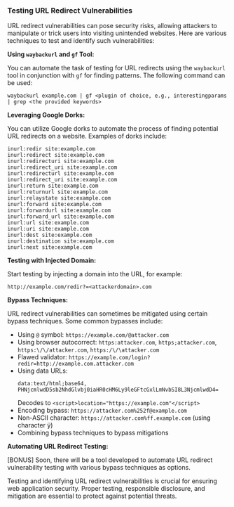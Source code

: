 ### Testing URL Redirect Vulnerabilities

URL redirect vulnerabilities can pose security risks, allowing attackers to manipulate or trick users into visiting unintended websites. Here are various techniques to test and identify such vulnerabilities:

**Using `waybackurl` and `gf` Tool:**

You can automate the task of testing for URL redirects using the `waybackurl` tool in conjunction with `gf` for finding patterns. The following command can be used:

```shell
waybackurl example.com | gf <plugin of choice, e.g., interestingparams | grep <the provided keywords>
```

**Leveraging Google Dorks:**

You can utilize Google dorks to automate the process of finding potential URL redirects on a website. Examples of dorks include:

```shell
inurl:redir site:example.com
inurl:redirect site:example.com
inurl:redirecturi site:example.com
inurl:redirect_uri site:example.com
inurl:redirecturl site:example.com
inurl:redirect_uri site:example.com
inurl:return site:example.com
inurl:returnurl site:example.com
inurl:relaystate site:example.com
inurl:forward site:example.com
inurl:forwardurl site:example.com
inurl:forward_url site:example.com
inurl:url site:example.com
inurl:uri site:example.com
inurl:dest site:example.com
inurl:destination site:example.com
inurl:next site:example.com
```

**Testing with Injected Domain:**

Start testing by injecting a domain into the URL, for example:

```shell
http://example.com/redir?=<attackerdomain>.com
```

**Bypass Techniques:**

URL redirect vulnerabilities can sometimes be mitigated using certain bypass techniques. Some common bypasses include:

- Using `@` symbol: `https://example.com/@attacker.com`
- Using browser autocorrect: `https:attacker.com`, `https;attacker.com`, `https:\/\/attacker.com`, `https:/\/\attacker.com`
- Flawed validator: `https://example.com/login?redir=http://example.com.attacker.com`
- Using data URLs: 
    ```shell
    data:text/html;base64,
    PHNjcmlwdD5sb2NhdGlvbj0iaHR0cHM6Ly9leGFtcGxlLmNvbSI8L3NjcmlwdD4=
    ```
    Decodes to `<script>location="https://example.com"</script>`
- Encoding bypass: `https://attacker.com%252f@example.com`
- Non-ASCII character: `https://attacker.com%ff.example.com` (using character ÿ)
- Combining bypass techniques to bypass mitigations

**Automating URL Redirect Testing:**

[BONUS] Soon, there will be a tool developed to automate URL redirect vulnerability testing with various bypass techniques as options.

Testing and identifying URL redirect vulnerabilities is crucial for ensuring web application security. Proper testing, responsible disclosure, and mitigation are essential to protect against potential threats.

